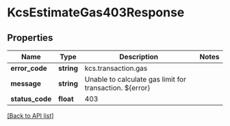 # KcsEstimateGas403Response

## Properties

Name | Type | Description | Notes
------------ | ------------- | ------------- | -------------
**error_code** | **string** | kcs.transaction.gas |
**message** | **string** | Unable to calculate gas limit for transaction. ${error} |
**status_code** | **float** | 403 |

[[Back to API list]](../../README.md#api-endpoints)
